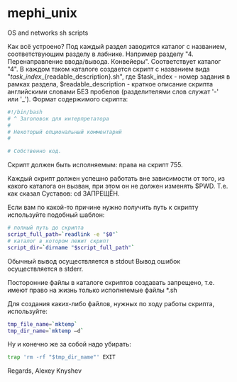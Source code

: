 # mephi_unix
OS and networks sh scripts

Как всё устроено?
Под каждый раздел заводится каталог с названием, соответствующим разделу в лабнике. Например разделу "4. Перенаправление ввода/вывода. Конвейеры". Соответствует каталог "4". В каждом таком каталоге создается скрипт с названием вида "${task\_index}\_${readable\_description}.sh", где $task\_index - номер задания в рамках раздела, $readable\_description - краткое описание скрипта английскими словами БЕЗ пробелов (разделителями слов служат '-' или \'_\'). Формат содержимого скрипта:

```bash
#!/bin/bash
# ^ Заголовок для интерпретатора
#
# Некоторый опциональный комментарий
#

# Собственно код.
```

Скрипт должен быть исполняемым: права на скрипт 755.

Каждый скрипт должен успешно работать вне зависимости от того, из какого каталога он вызван, при этом он не должен изменять $PWD. Т.е. как сказал Суставов: cd ЗАПРЕЩЁН.

Если вам по какой-то причине нужно получить путь к скрипту используйте подобный шаблон:

```bash
# полный путь до скрипта
script_full_path=`readlink -e "$0"`
# каталог в котором лежит скрипт
script_dir=`dirname "$script_full_path"`
```

Обычный вывод осуществляется в stdout
Вывод ошибок осуществляется в stderr.

Посторонние файлы в каталоге скриптов создавать запрещено, т.е. имеют право на жизнь только исполняемые файлы *.sh

Для создания каких-либо файлов, нужных по ходу работы скрипта, используйте:

```bash
tmp_file_name=`mktemp`
tmp_dir_name=`mktemp –d`
```

Ну и конечно же за собой надо убирать:

```bash
trap 'rm -rf "$tmp_dir_name"' EXIT
```

Regards, Alexey Knyshev
